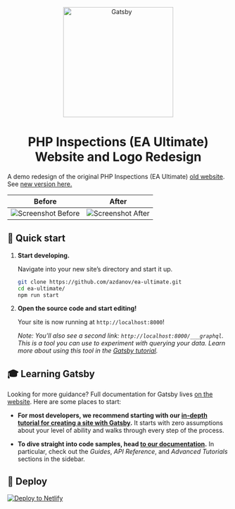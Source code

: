 <p align="center">
  <a href="https://plugins.jetbrains.com/plugin/10215-php-inspections-ea-ultimate-">
    <img alt="Gatsby" src="https://user-images.githubusercontent.com/6123841/56352581-374af400-61d8-11e9-94d0-014fc7127d5c.png" width="250" />
  </a>
</p>
<h1 align="center">
  PHP Inspections (EA Ultimate) Website and Logo Redesign
</h1>

A demo redesign of the original PHP Inspections (EA Ultimate) [old website](https://kalessil.github.io/php-inspections-ultimate.html). See [new version here.](https://awesome-jepsen-eff5a1.netlify.com/)

| Before | After  |
|:-:|:-:|
| ![Screenshot Before](https://user-images.githubusercontent.com/6123841/56352592-3ca83e80-61d8-11e9-9a46-d5fc72fafe58.png)  | ![Screenshot After](https://user-images.githubusercontent.com/6123841/56443767-a9b5f400-62fe-11e9-9e30-61b99307d272.png)  |


## 🚀 Quick start

1.  **Start developing.**

    Navigate into your new site’s directory and start it up.

    ```sh
    git clone https://github.com/azdanov/ea-ultimate.git
    cd ea-ultimate/
    npm run start

    ```
2.  **Open the source code and start editing!**

    Your site is now running at `http://localhost:8000`!

    _Note: You'll also see a second link: _`http://localhost:8000/___graphql`_. This is a tool you can use to experiment with querying your data. Learn more about using this tool in the [Gatsby tutorial](https://www.gatsbyjs.org/tutorial/part-five/#introducing-graphiql)._

## 🎓 Learning Gatsby

Looking for more guidance? Full documentation for Gatsby lives [on the website](https://www.gatsbyjs.org/). Here are some places to start:

- **For most developers, we recommend starting with our [in-depth tutorial for creating a site with Gatsby](https://www.gatsbyjs.org/tutorial/).** It starts with zero assumptions about your level of ability and walks through every step of the process.

- **To dive straight into code samples, head [to our documentation](https://www.gatsbyjs.org/docs/).** In particular, check out the _Guides_, _API Reference_, and _Advanced Tutorials_ sections in the sidebar.

## 💫 Deploy

[![Deploy to Netlify](https://www.netlify.com/img/deploy/button.svg)](https://app.netlify.com/start/deploy?repository=https://github.com/gatsbyjs/gatsby-starter-default)

